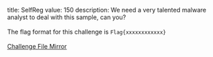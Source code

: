 title: SelfReg
value: 150
description: We need a very talented malware analyst to deal with this sample, can you?
<br><br>
The flag format for this challenge is <code>Flag{xxxxxxxxxxxx}</code>
<br><br>
<a href="https://download1585.mediafire.com/6jaeamun53cg/ekt8r4clqibebok/sample.reg.zip" target=_blank>Challenge File Mirror</a>